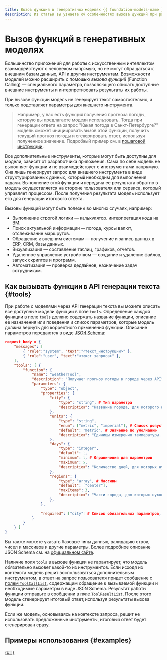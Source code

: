 ```yaml
---
title: Вызов функций в генеративных моделях {{ foundation-models-name }}
description: Из статьи вы узнаете об особенностях вызова функций при работе с генеративными моделями {{ foundation-models-full-name }}.
---
```


# Вызов функций в генеративных моделях

Большинство приложений для работы с искусственным интеллектом взаимодействуют с человеком напрямую, но не могут обращаться к внешним базам данных, API и другим инструментам. Возможности моделей можно расширить с помощью _вызова функций_ (Function Calling) — специального параметра, позволяющего описать доступные внешние инструменты и интерпретировать результаты их работы.

При вызове функции модель не генерирует текст самостоятельно, а только подставляет параметры для внешнего инструмента.

> Например, у вас есть функция получения прогноза погоды, которую вы предлагаете модели использовать. Тогда при генерации ответа на запрос "Какая погода в Санкт-Петербурге?" модель сможет инициировать вызов этой функции, получить текущий прогноз погоды и сгенерировать ответ, используя полученное значение. Подробный пример см. в [пошаговой инструкции](../../operations/generation/function-call.md).

Все дополнительные инструменты, которые могут быть доступны для модели, зависят от разработчика приложения. Сама по себе модель не выполняет функции и не взаимодействует с инструментами напрямую. Она лишь генерирует запрос для внешнего инструмента в виде структурированных данных, который необходим для выполнения задачи. Выполнение этой функции и передача ее результата обратно в модель осуществляется на стороне пользователя или сервиса, который управляет процессом. После получения результата модель использует его для генерации итогового ответа.

Вызовы функций могут быть полезны во многих случаях, например:

* Выполнение строгой логики — калькулятор, интерпретация кода на ВМ.
* Поиск актуальной информации — погода, курсы валют, отслеживание маршрутов.
* Обращение к внешним системам — получение и запись данных в ERP, CRM, базы данных.
* Визуализация — составление таблиц, графиков, отчетов.
* Удаленное управление устройством — создание и удаление файлов, запуск скриптов и программ.
* Автоматизация — проверка дедлайнов, назначение задач сотрудникам.

## Как вызывать функции в API генерации текста {#tools}

При работе с моделями через API генерации текста вы можете описать все доступные модели функции в поле `tools`. Определение каждой функции в поле `tools` должно содержать название функции, описание ее назначения или поведения и список параметров, которые модель должна вернуть для корректного применения функции. Описание параметров передаются в виде [JSON Schema](https://json-schema.org/):

```json
request_body = {
    "messages": [
        { "role":"system", "text":"<текст_инструкции>" }, 
        { "role":"user", "text":"<текст_запроса>" },
    ],
    "tools": [ {
        "function": {
            "name": "weatherTool",
            "description": "Получает прогноз погоды в городе через API", # Старайтесь делать описание функции подробным
            "parameters": {
                "type": "object",
                "properties": {
                    "city": {
                        "type": "string", # Тип параметра
                        "description": "Название города, для которого нужно получить погоду." # Описание параметра
                    },
                    "units": {
                        "type": "string",
                        "enum": ["metric", "imperial"], # Список допустимых значений
                        "default": "metric", # Значение по умолчанию
                        "description": "Единицы измерения температуры. 'metric' для Цельсия, 'imperial' для Фаренгейта."
                    },
                    "days": {
                        "type": "integer",
                        "default": 1,
                        "minimum": 1, # Ограничения для параметров
                        "maximum": 5,
                        "description": "Количество дней, для которых нужно получить погоду, начиная с текущего дня."
                    },
                    "regions": {
                        "type": "array", # Массивы
                        "default": ["center"],
                        "maxItems": 3,
                        "description": "Части города, для которых нужно получить погоду. Например: 'center', 'west', 'west-east' и т.д."
                    },
                },
                
                "required": ["city"] # Список обязательных параметров, без которых функция не сможет работать
            }
        }
    } ] 
}
```

Вы также можете указать базовые типы данных, валидацию строк, чисел и массивов и другие параметры. Более подробное описание JSON Schema см. на [официальном сайте](https://json-schema.org/learn/getting-started-step-by-step).

Наличие поля `tools` в вызове функции не гарантирует, что модель обязательно вызовет какой-то из инструментов. Если исходя из контекста модель решит воспользоваться дополнительным инструментом, в ответ на запрос пользователя придет сообщение с [полем `ToolCallList`](../../text-generation/api-ref/TextGeneration/completion.md#yandex.cloud.ai.foundation_models.v1.ToolCallList2), содержащим обращение к вызываемой функции и необходимые параметры в виде JSON Schema. Результат работы функции отправьте в сообщении в [поле `ToolResultList`](../../text-generation/api-ref/TextGeneration/completion.md#yandex.cloud.ai.foundation_models.v1.ToolResultList). После этого модель сгенерирует итоговый ответ, используя результаты вызова функции.

Если же модель, основываясь на контексте запроса, решит не использовать предложенные инструменты, итоговый ответ будет сгенерирован сразу.

## Примеры использования {#examples}

[{#T}](../../operations/generation/function-call.md)
